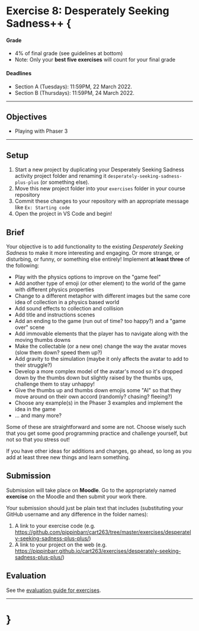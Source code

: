 # Exercise 8: Desperately Seeking Sadness++ {

#### Grade

- 4% of final grade (see guidelines at bottom)
- Note: Only your **best five exercises** will count for your final grade

#### Deadlines

- Section A (Tuesdays): 11:59PM, 22 March 2022.
- Section B (Thursdays): 11:59PM, 24 March 2022.

---

## Objectives

* Playing with Phaser 3

---

## Setup

1. Start a new project by duplicating your Desperately Seeking Sadness activity project folder and renaming it `desperately-seeking-sadness-plus-plus` (or something else).
2. Move this new project folder into your `exercises` folder in your course repository
3. Commit these changes to your repository with an appropriate message like `Ex: Starting code`
4. Open the project in VS Code and begin!

## Brief

Your objective is to add functionality to the existing *Desperately Seeking Sadness* to make it more interesting and engaging. Or more strange, or disturbing, or funny, or something else entirely! Implement **at least three** of the following:

- Play with the physics options to improve on the "game feel"
- Add another type of emoji (or other element) to the world of the game with different physics properties
- Change to a different metaphor with different images but the same core idea of collection in a physics based world
- Add sound effects to collection and collision
- Add title and instructions scenes
- Add an ending to the game (run out of time? too happy?) and a "game over" scene
- Add immovable elements that the player has to navigate along with the moving thumbs downs
- Make the collectable (or a new one) change the way the avatar moves (slow them down? speed them up?)
- Add gravity to the simulation (maybe it only affects the avatar to add to their struggle?)
- Develop a more complex model of the avatar's mood so it's dropped down by the thumbs down but slightly raised by the thumbs ups, challenge them to stay unhappy!
- Give the thumbs up and thumbs down emojis some "AI" so that they move around on their own accord (randomly? chasing? fleeing?)
- Choose any example(s) in the Phaser 3 examples and implement the idea in the game
- ... and many more?

Some of these are straightforward and some are not. Choose wisely such that you get some good programming practice and challenge yourself, but not so that you stress out!

If you have other ideas for additions and changes, go ahead, so long as you add at least three new things and learn something.

## Submission

Submission will take place on **Moodle**. Go to the appropriately named **exercise** on the Moodle and then submit your work there.

Your submission should just be plain text that includes (substituting your GitHub username and any difference in the folder names):

1. A link to your exercise code (e.g. <https://github.com/pippinbarr/cart263/tree/master/exercises/desperately-seeking-sadness-plus-plus/>)
2. A link to your project on the web (e.g. <https://pippinbarr.github.io/cart263/exercises/desperately-seeking-sadness-plus-plus/>)

## Evaluation

See the [evaluation guide for exercises](./evaluation-guide).

---

# }
